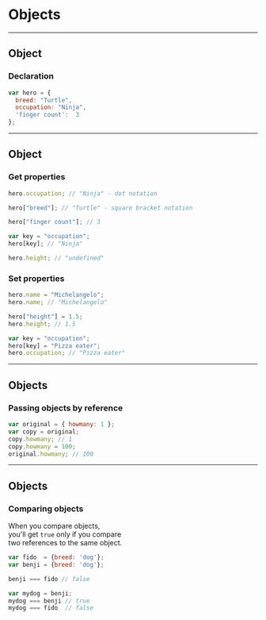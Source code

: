 # Objects

- - -

## Object

### Declaration

```js
var hero = {
  breed: "Turtle",
  occupation: "Ninja",
  'finger count':  3
};
```

- - -

## Object

### Get properties

```js
hero.occupation; // "Ninja" - dot notation
```

```js
hero["breed"]; // "Turtle" - square bracket notation
```

```js
hero["finger count"]; // 3
```

```js
var key = "occupation";
hero[key]; // "Ninja"
```

```js
hero.height; // "undefined"
```

### Set properties

```js
hero.name = "Michelangelo";
hero.name; // "Michelangelo"
```

```js
hero["height"] = 1.5;
hero.height; // 1.5
```

```js
var key = "occupation";
hero[key] = "Pizza eater";
hero.occupation; // "Pizza eater"
```

- - -

## Objects

### Passing objects by reference

```js
var original = { howmany: 1 };
var copy = original;
copy.howmany; // 1
copy.howmany = 100;
original.howmany; // 100
```

- - -

## Objects

### Comparing objects

When you compare objects,  
you'll get `true` only if you compare  
two references to the same object.

```js
var fido  = {breed: 'dog'};
var benji = {breed: 'dog'};

benji === fido // false
```

```js
var mydog = benji;
mydog === benji // true
mydog === fido  // false
```
